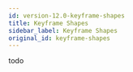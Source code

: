 ```yaml
---
id: version-12.0-keyframe-shapes
title: Keyframe Shapes
sidebar_label: Keyframe Shapes
original_id: keyframe-shapes
---
```


todo
